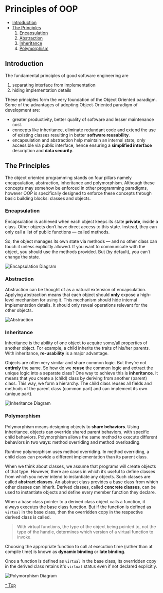 # Principles of OOP



- [Introduction](#Introduction)
- [The Principles](#The-Principles)
    1. [Encapsulation](#Encapsulation)
    2. [Abstraction](#Abstraction)
    3. [Inheritance](#Inheritance)
    4. [Polymorphism](#Polymorphism)



## Introduction

The fundamental principles of good software engineering are

1. separating interface from implementation
2. hiding implementation details

These principles form the very foundation of the Object Oriented paradigm. Some of the advantages of adopting Object-Oriented paradigm of development are:

- greater productivity, better quality of software and lesser maintenance cost.
- concepts like inheritance, eliminate redundant code and extend the use of existing classes resulting in better **software reusability**.
- encapsulation and abstraction help maintain an internal state, only accessible via public interface, hence ensuring a **simplified interface** description and **data security**.

## The Principles

The object oriented programming stands on four pillars namely encapsulation, abstraction, inheritance and polymorphism. Although these concepts may somehow be enforced in other programming paradigms, however OOP is specifically designed to enforce these concepts through basic building blocks: classes and objects.

### Encapsulation

Encapsulation is achieved when each object keeps its state **private**, inside a class. Other objects don’t have direct access to this state.  Instead, they can only call a list of public functions — called methods.

So, the object manages its own state via methods — and no other class  can touch it unless explicitly allowed. If you want to communicate with  the object, you should use the methods provided. But (by default), you  can’t change the state.

![Encapsulation Diagram](/home/adeel/workspace/learn/cxx/cpp-oop/assets/encap_cat_bg.png)



### Abstraction

Abstraction can be thought of as a natural extension of encapsulation. Applying abstraction means that each object should **only** expose a high-level mechanism for using it. This mechanism should hide internal implementation details. It should only reveal operations relevant for the other objects.

![Abstraction](/home/adeel/workspace/learn/cxx/cpp-oop/assets/abstract_phone_bg.png)



### Inheritance

Inheritance is the ability of one object to acquire some/all properties of another object. For example, a child inherits the traits of his/her parents.  With inheritance, **re-usability** is a major advantage.

Objects are often very similar and share common logic. But they’re not **entirely** the same. So how do we **reuse** the common logic and extract the unique logic into a separate class? One way to achieve this is **inheritance**. It means that you create a (child) class by deriving from another (parent) class. This way, we form a hierarchy. The child class reuses all fields and methods of the parent class (common part) and can implement its own (unique part).

![Inheritance Diagram](/home/adeel/workspace/learn/cxx/cpp-oop/assets/inherit_person_bg.png)



### Polymorphism

Polymorphism means designing objects to **share behaviors**. Using inheritance, objects can override shared parent behaviors, with  specific child behaviors. Polymorphism allows the same method to execute different behaviors in two ways: method overriding and method  overloading.

Runtime polymorphism uses method overriding. In method overriding, a  child class can provide a different implementation than its parent  class.

When we think about classes, we assume that programs will create objects of that type. However, there are cases in which it’s useful to define classes from which you never intend to instantiate any objects. Such classes are called **abstract classes**. An abstract class provides a base class from which other classes can inherit. Derived classes, called **concrete classes**, can be used to instantiate objects and define every member function they declare.

When a base class pointer to a derived class object calls a function, it always executes the base class function. But if the function is defined as `virtual` in the base class, then the overridden copy in the respective derived class is called.  

>With virtual functions, the type of the object being pointed to, not the type of the handle, determines which version of a virtual function to invoke.

Choosing the appropriate function to call at execution time (rather than at compile time) is known as **dynamic binding** or **late binding**.

Once a function is defined as `virtual` in the base class, its overridden copy in the derived class retains it's `virtual` status even if not declared explicitly.

![Polymorphism Diagram](/home/adeel/workspace/learn/cxx/cpp-oop/assets/polymorph_shape_bg.png)

[^ Top](#Principles-of-OOP)